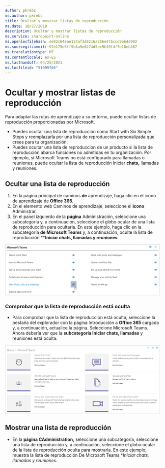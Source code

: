 ```yaml
---
author: pkrebs
ms.author: pkrebs
title: Ocultar y mostrar listas de reproducción
ms.date: 10/27/2019
description: Ocultar y mostrar listas de reproducción
ms.service: sharepoint-online
ms.openlocfilehash: de82c64eae124af3d8216a256e47bccc9eb4d992
ms.sourcegitcommit: 97e175e5ff5b6a9e0274d5ec9b39fdf7e18eb387
ms.translationtype: MT
ms.contentlocale: es-ES
ms.lasthandoff: 04/25/2021
ms.locfileid: "51999706"
---
```

# <a name="hide-and-show-playlists"></a>Ocultar y mostrar listas de reproducción

Para adaptar las rutas de aprendizaje a su entorno, puede ocultar listas de reproducción proporcionadas por Microsoft. 

- Puedes ocultar una lista de reproducción como Start with Six Simple Steps y reemplazarla por una lista de reproducción personalizada que crees para tu organización.
- Puedes ocultar una lista de reproducción de un producto si la lista de reproducción abarca funciones no admitidas en tu organización. Por ejemplo, si Microsoft Teams no está configurado para llamadas o reuniones, puede ocultar la lista de reproducción Iniciar **chats,** llamadas y reuniones. 

## <a name="hide-a-playlist"></a>Ocultar una lista de reproducción

1. En la página principal de caminos **de** aprendizaje, haga clic en el icono de aprendizaje de **Office 365.**
2. En el elemento web Caminos de aprendizaje, seleccione el **icono** Administrar. 
3. En el panel izquierdo de la **página** Administración, seleccione una subcategoría y, a continuación, seleccione el globo ocular de una lista de reproducción para ocultarla. En este ejemplo, haga clic en la subcategoría **de Microsoft Teams** y, a continuación, oculte la lista de reproducción ****Iniciar chats, llamadas y reuniones**.  

![cg-hideplaylist.png](media/cg-hideplaylist.png)

### <a name="verify-the-playlist-is-hidden"></a>Comprobar que la lista de reproducción está oculta
- Para comprobar que la lista de reproducción está oculta, seleccione la pestaña del explorador con la página Introducción a **Office 365** cargada y, a continuación, actualice la página. Seleccione Microsoft Teams. Ahora debería ver que la **subcategoría Iniciar chats, llamadas** y reuniones está oculta. 

![cg-hideplaylistrefresh.png](media/cg-hideplaylistrefresh.png)

## <a name="unhide-a-playlist"></a>Mostrar una lista de reproducción

- En la **página CAdministration,** seleccione una subcategoría, seleccione una lista de reproducción y, a continuación, seleccione el globo ocular de la lista de reproducción oculta para mostrarla. En este ejemplo, muestra la lista de reproducción De Microsoft Teams **_Iniciar chats, llamadas y reuniones._*   


